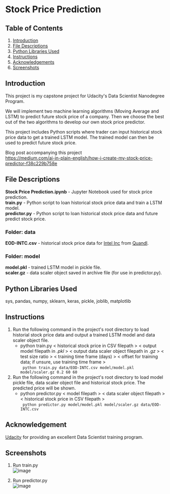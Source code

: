 # Stock Price Prediction
## Table of Contents
1. [Introduction](https://github.com/louisteo9/stock-price-prediction/blob/main/README.md#introduction)
2. [File Descriptions](https://github.com/louisteo9/stock-price-prediction/blob/main/README.md#file-descriptions)
3. [Python Libraries Used](https://github.com/louisteo9/stock-price-prediction/blob/main/README.md#python-libraries-used)
4. [Instructions](https://github.com/louisteo9/stock-price-prediction/blob/main/README.md#instructions)
5. [Acknowledgements](https://github.com/louisteo9/stock-price-prediction/blob/main/README.md#acknowledgement)
6. [Screenshots](https://github.com/louisteo9/stock-price-prediction/blob/main/README.md#screenshots)

## Introduction
This project is my capstone project for Udacity's Data Scientist Nanodegree Program.

We will implement two machine learning algorithms (Moving Average and LSTM) to predict future stock price of a company. Then we choose the best out of the two algorithms to develop our own stock price predictor.

This project includes Python scripts where trader can input historical stock price data to get a trained LSTM model. The trained model can then be used to predict future stock price.

Blog post accompanying this project<br/>
https://medium.com/ai-in-plain-english/how-i-create-my-stock-price-predictor-f38c229b758e

## File Descriptions
**Stock Price Prediction.ipynb** - Jupyter Notebook used for stock price prediction.<br/>
**train.py** - Python script to loan historical stock price data and train a LSTM model.<br/>
**predictor.py** - Python script to loan historical stock price data and future predict stock price.

### Folder: data
**EOD-INTC.csv** - historical stock price data for [Intel Inc](https://www.quandl.com/data/EOD/INTC-Intel-Corporation-INTC-Stock-Prices-Dividends-and-Splits) from [Quandl](https://www.quandl.com/).

### Folder: model
**model.pkl** - trained LSTM model in pickle file.<br/>
**scaler.gz** - data scaler object saved in archive file (for use in predictor.py).

## Python Libraries Used
sys, pandas, numpy, sklearn, keras, pickle, joblib, matplotlib

## Instructions
1. Run the following command in the project's root directory to load historial stock price data and output a trained LSTM model and data scaler object file.<br/>
    - python train.py < historical stock price in CSV filepath > < output model filepath in *.pkl* > < output data scaler object filepath in *.gz* > < test size ratio > < training time frame (days) > < offset for training data; if unsure, use training time frame ><br/>
      ` python train.py data/EOD-INTC.csv model/model.pkl model/scaler.gz 0.2 60 60`
2. Run the following command in the project's root directory to load model pickle file, data scaler object file and historical stock price. The predicted price will be shown.<br/>
    - python predictor.py < model filepath > < data scaler object filepath > < historical stock price in CSV filepath ><br/>
      ` python predictor.py model/model.pkl model/scaler.gz data/EOD-INTC.csv`

## Acknowledgement
[Udacity](https://www.udacity.com/) for providing an excellent Data Scientist training program.

## Screenshots
1. Run train.py<br/>
![image](https://github.com/louisteo9/stock-price-prediction/blob/main/screenshots/run%20train%20py.JPG)

2. Run predictor.py<br/>
![image](https://github.com/louisteo9/stock-price-prediction/blob/main/screenshots/run%20predictor%20py.JPG)
